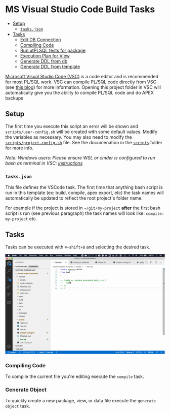 # MS Visual Studio Code Build Tasks

- [Setup](#setup)
  - [`tasks.json`](#tasksjson)
- [Tasks](#tasks)
  - [Edit DB Connection](#edit-connection)
  - [Compiling Code](#compiling-code)
  - [Run utPLSQL tests for package](#run-utPLSQL)
  - [Execution Plan for View](#execution-plan)
  - [Generate DDL from db](#generate-object-db)
  - [Generate DDL from template](#generate-object-template)

[Microsoft Visual Studio Code (VSC)](https://code.visualstudio.com/) is a code editor and is recommended for most PL/SQL work. VSC can compile PL/SQL code directly from VSC (see [this blog](https://ora-00001.blogspot.ca/2017/03/using-vs-code-for-plsql-development.html)) for more information. Opening this project folder in VSC will automatically give you the ability to compile PL/SQL code and do APEX backups


## Setup

The first time you execute this script an error will be shown and `scripts/user-config.sh` will be created with some default values. Modify the variables as necessary. You may also need to modify the [`scripts/project-config.sh`](scripts/project-config.sh) file. See the documenation in the [`scripts`](scripts) folder for more info.

*Note: Windows users: Please ensure WSL or cmder is configured to run bash as terminal in VSC: [instructions](../README.md#windows-setup)*

### `tasks.json`

This file defines the VSCode task. The first time that anything bash script is run in this template (ex: build, compile, apex export, etc) the task names will automatically be updated to reflect the root project's folder name.

For example if the project is stored in `~/git/my-project` **after** the first bash script is run (see previous paragraph) the task names will look like: `compile: my-project` etc.

## Tasks

Tasks can be executed with `⌘+shift+B` and selecting the desired task.

![Task Compile Demo](img/task-compile.gif)

### Compiling Code

To compile the current file you're editing execute the `compile` task.


### Generate Object

To quickly create a new package, view, or data file execute the `generate object` task.
